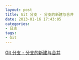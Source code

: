 ```yaml
---
layout: post
title: Git 分支 - 分支的新建与合并
date: 2013-01-16 17:43:05
categories:
- 日志
tags:
- Git
---
```


[Git 分支 - 分支的新建与合并](http://git-scm.com/book/zh/Git-%E5%88%86%E6%94%AF-%E5%88%86%E6%94%AF%E7%9A%84%E6%96%B0%E5%BB%BA%E4%B8%8E%E5%90%88%E5%B9%B6)
